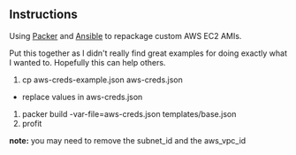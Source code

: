 Instructions
------------

Using [Packer](https://packer.io/) and [Ansible](https://github.com/ansible/ansible) to repackage custom AWS EC2 AMIs.

Put this together as I didn't really find great examples for doing exactly what I wanted to. Hopefully this can help others.

1. cp aws-creds-example.json aws-creds.json
  * replace values in aws-creds.json
1. packer build -var-file=aws-creds.json templates/base.json
1. profit

**note:** you may need to remove the subnet_id and the aws_vpc_id

